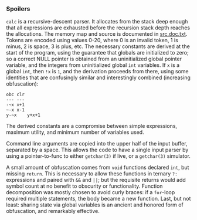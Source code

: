### Spoilers


`calc` is a recursive-descent parser.  It allocates from the stack deep enough
that all expressions are exhausted before the recursion stack depth reaches the
allocations.  The memory map and source is documented in
[src.doc.txt](src.doc.txt).  Tokens are encoded using values 0-20, where 0 is an
invalid token, 1 is minus, 2 is space, 3 is plus, etc.  The necessary constants
are derived at the start of the program, using the guarantee that globals are
initialized to zero; so a correct NULL pointer is obtained from an uninitialized
global pointer variable, and the integers from uninitialized global `int`
variables.  If `x` is a global `int`, then `!x` is `1`, and the derivation
proceeds from there, using some identities that are confusingly similar and
interestingly combined (increasing obfuscation):

```
obc	clr
---	---
-~x	x+1
~-x	x-1
y-~x	y+x+1
```

The derived constants are a compromise between simple expressions, maximum utility,
and minimum number of variables used.

Command line arguments are copied into the upper half of the input buffer,
separated by a space.  This allows the code to have a single input parser by using
a pointer-to-func to either `getchar(3)` if live, or a `getchar(3)` simulator.

A small amount of obfuscation comes from `void` functions declared `int`, but
missing `return`.  This is necessary to allow these functions in ternary `?:`
expressions and paired with `&&` and `||`; but the requisite returns would add
symbol count at no benefit to obscurity or functionality.  Function
decomposition was mostly chosen to avoid curly braces: if a `for`-loop required
multiple statements, the body became a new function.  Last, but not least:
sharing state via global variables is an ancient and honored form of
obfuscation, and remarkably effective.
